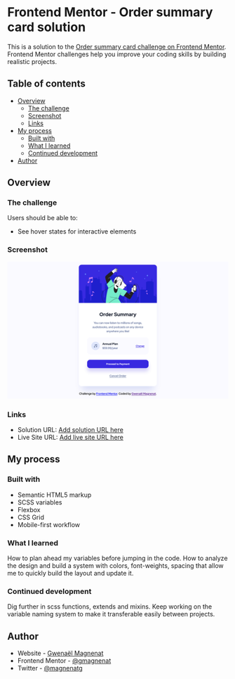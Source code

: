 # Frontend Mentor - Order summary card solution

This is a solution to the [Order summary card challenge on Frontend Mentor](https://www.frontendmentor.io/challenges/order-summary-component-QlPmajDUj). Frontend Mentor challenges help you improve your coding skills by building realistic projects.

## Table of contents

- [Overview](#overview)
  - [The challenge](#the-challenge)
  - [Screenshot](#screenshot)
  - [Links](#links)
- [My process](#my-process)
  - [Built with](#built-with)
  - [What I learned](#what-i-learned)
  - [Continued development](#continued-development)
- [Author](#author)

## Overview

### The challenge

Users should be able to:

- See hover states for interactive elements

### Screenshot

![](./screenshot.png)

### Links

- Solution URL: [Add solution URL here](https://your-solution-url.com)
- Live Site URL: [Add live site URL here](https://your-live-site-url.com)

## My process

### Built with

- Semantic HTML5 markup
- SCSS variables
- Flexbox
- CSS Grid
- Mobile-first workflow

### What I learned

How to plan ahead my variables before jumping in the code. How to analyze the design and build a system with colors, font-weights, spacing that allow me to quickly build the layout and update it.

### Continued development

Dig further in scss functions, extends and mixins. Keep working on the variable naming system to make it transferable easily between projects.

## Author

- Website - [Gwenaël Magnenat](https://www.linkedin.com/in/gmagnenat/)
- Frontend Mentor - [@gmagnenat](https://www.frontendmentor.io/profile/gmagnenat)
- Twitter - [@magnenatg](https://www.twitter.com/magnenatg)

